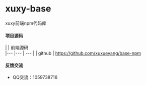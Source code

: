# xuxy-base

xuxy前端npm代码库

#### 项目源码

|     |   前端源码  
|---  |--- | --- |
|  github   |  https://github.com/xuxueyang/base-npm



#### 反馈交流

- QQ交流：1059738716